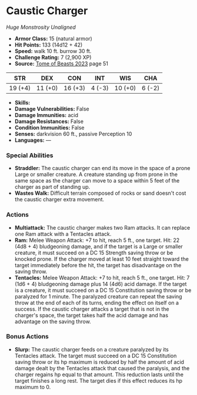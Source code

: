 # Caustic Charger

*Huge* *Monstrosity* *Unaligned*

- **Armor Class:** 15 (natural armor)
- **Hit Points:** 133 (14d12 + 42)
- **Speed:** walk 10 ft. burrow 30 ft.
- **Challenge Rating:** 7 (2,900 XP)
- **Source:** [Tome of Beasts 2023](https://koboldpress.com/kpstore/product/tome-of-beasts-1-2023-edition/) page 51

| STR | DEX | CON | INT | WIS | CHA |
| --- | --- | --- | --- | --- | --- |
| 19 (+4) | 11 (+0) | 16 (+3) | 4 (-3) | 10 (+0) | 6 (-2) |

- **Skills:** 
- **Damage Vulnerabilities:** False
- **Damage Immunities:** acid
- **Damage Resistances:** False
- **Condition Immunities:** False
- **Senses:** darkvision 60 ft., passive Perception 10
- **Languages:** —

### Special Abilities

- **Straddler:** The caustic charger can end its move in the space of a prone Large or smaller creature. A creature standing up from prone in the same space as the charger can move to a space within 5 feet of the charger as part of standing up.
- **Wastes Walk:** Difficult terrain composed of rocks or sand doesn't cost the caustic charger extra movement.

### Actions

- **Multiattack:** The caustic charger makes two Ram attacks. It can replace one Ram attack with a Tentacles attack.
- **Ram:** Melee Weapon Attack: +7 to hit, reach 5 ft., one target. Hit: 22 (4d8 + 4) bludgeoning damage, and if the target is a Large or smaller creature, it must succeed on a DC 15 Strength saving throw or be knocked prone. If the charger moved at least 10 feet straight toward the target immediately before the hit, the target has disadvantage on the saving throw.
- **Tentacles:** Melee Weapon Attack: +7 to hit, reach 5 ft., one target. Hit: 7 (1d6 + 4) bludgeoning damage plus 14 (4d6) acid damage. If the target is a creature, it must succeed on a DC 15 Constitution saving throw or be paralyzed for 1 minute. The paralyzed creature can repeat the saving throw at the end of each of its turns, ending the effect on itself on a success. If the caustic charger attacks a target that is not in the charger's space, the target takes half the acid damage and has advantage on the saving throw.

### Bonus Actions

- **Slurp:** The caustic charger feeds on a creature paralyzed by its Tentacles attack. The target must succeed on a DC 15 Constitution saving throw or its hp maximum is reduced by half the amount of acid damage dealt by the Tentacles attack that caused the paralysis, and the charger regains hp equal to that amount. This reduction lasts until the target finishes a long rest. The target dies if this effect reduces its hp maximum to 0.
